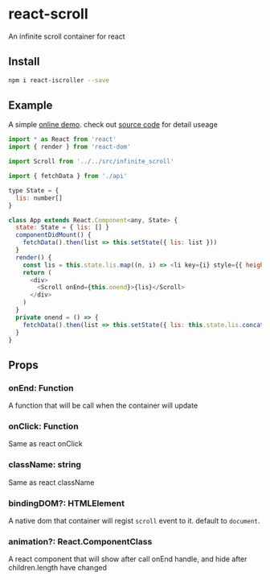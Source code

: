 # react-scroll
An infinite scroll container for react

## Install

```sh
npm i react-iscroller --save
```

## Example

A simple [online demo](https://huangbinjie.github.io/react-scroll/example/index.html).
check out [source code](https://github.com/huangbinjie/react-scroll/blob/master/src/infinite_scroll.tsx) for detail useage

```js
import * as React from 'react'
import { render } from 'react-dom'

import Scroll from '../../src/infinite_scroll'

import { fetchData } from './api'

type State = {
  lis: number[]
}

class App extends React.Component<any, State> {
  state: State = { lis: [] }
  componentDidMount() {
    fetchData().then(list => this.setState({ lis: list }))
  }
  render() {
    const lis = this.state.lis.map((n, i) => <li key={i} style={{ height: "20px", lineHeight: "20px" }}>{n}</li>)
    return (
      <div>
        <Scroll onEnd={this.onend}>{lis}</Scroll>
      </div>
    )
  }
  private onend = () => {
    fetchData().then(list => this.setState({ lis: this.state.lis.concat(list) }))
  }
}

```

## Props

### onEnd: Function

A function that will be call when the container will update

### onClick: Function

Same as react onClick

### className: string

Same as react className

### bindingDOM?: HTMLElement

A native dom that container will regist `scroll` event to it. default to `document`.

### animation?: React.ComponentClass

A react component that will show after call onEnd handle, and hide after children.length have changed

